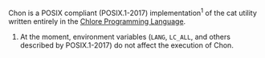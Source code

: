 Chon is a POSIX compliant (POSIX.1-2017) implementation<sup>1</sup> of the cat utility written entirely in the [Chlore Programming Language](https://github.com/trap-representation/Chlore).

1. At the moment, environment variables (`LANG`, `LC_ALL`, and others described by POSIX.1-2017) do not affect the execution of Chon.
